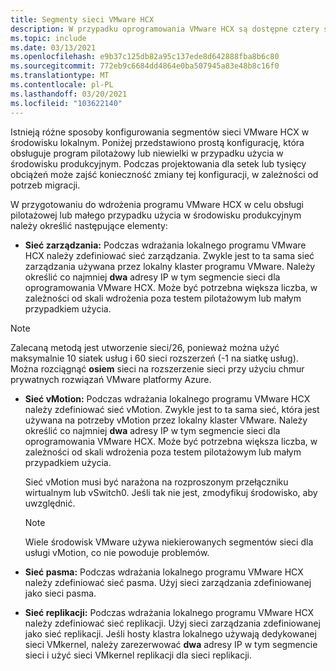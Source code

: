 ```yaml
---
title: Segmenty sieci VMware HCX
description: W przypadku oprogramowania VMware HCX są dostępne cztery sieci.
ms.topic: include
ms.date: 03/13/2021
ms.openlocfilehash: e9b37c125db82a95c137ede8d642888fba8b6c80
ms.sourcegitcommit: 772eb9c6684dd4864e0ba507945a83e48b8c16f0
ms.translationtype: MT
ms.contentlocale: pl-PL
ms.lasthandoff: 03/20/2021
ms.locfileid: "103622140"
---
```

<!-- Used in avs-production-ready-deployment.md and tutorial-deploy-vmware-hcx.md -->

Istnieją różne sposoby konfigurowania segmentów sieci VMware HCX w środowisku lokalnym. Poniżej przedstawiono prostą konfigurację, która obsługuje program pilotażowy lub niewielki w przypadku użycia w środowisku produkcyjnym.  Podczas projektowania dla setek lub tysięcy obciążeń może zajść konieczność zmiany tej konfiguracji, w zależności od potrzeb migracji.  

W przygotowaniu do wdrożenia programu VMware HCX w celu obsługi pilotażowej lub małego przypadku użycia w środowisku produkcyjnym należy określić następujące elementy:

- **Sieć zarządzania:** Podczas wdrażania lokalnego programu VMware HCX należy zdefiniować sieć zarządzania.  Zwykle jest to ta sama sieć zarządzania używana przez lokalny klaster programu VMware.  Należy określić co najmniej **dwa** adresy IP w tym segmencie sieci dla oprogramowania VMware HCX. Może być potrzebna większa liczba, w zależności od skali wdrożenia poza testem pilotażowym lub małym przypadkiem użycia.

> [!NOTE]
   > Zalecaną metodą jest utworzenie sieci/26, ponieważ można użyć maksymalnie 10 siatek usług i 60 sieci rozszerzeń (-1 na siatkę usług). Można rozciągnąć **osiem** sieci na rozszerzenie sieci przy użyciu chmur prywatnych rozwiązań VMware platformy Azure.
   >
   
- **Sieć vMotion:** Podczas wdrażania lokalnego programu VMware HCX należy zdefiniować sieć vMotion.  Zwykle jest to ta sama sieć, która jest używana na potrzeby vMotion przez lokalny klaster VMware.  Należy określić co najmniej **dwa** adresy IP w tym segmencie sieci dla oprogramowania VMware HCX. Może być potrzebna większa liczba, w zależności od skali wdrożenia poza testem pilotażowym lub małym przypadkiem użycia.

   Sieć vMotion musi być narażona na rozproszonym przełączniku wirtualnym lub vSwitch0. Jeśli tak nie jest, zmodyfikuj środowisko, aby uwzględnić.

   > [!NOTE]
   > Wiele środowisk VMware używa niekierowanych segmentów sieci dla usługi vMotion, co nie powoduje problemów.

- **Sieć pasma:** Podczas wdrażania lokalnego programu VMware HCX należy zdefiniować sieć pasma. Użyj sieci zarządzania zdefiniowanej jako sieci pasma.
   
- **Sieć replikacji:** Podczas wdrażania lokalnego programu VMware HCX należy zdefiniować sieć replikacji. Użyj sieci zarządzania zdefiniowanej jako sieć replikacji.  Jeśli hosty klastra lokalnego używają dedykowanej sieci VMkernel, należy zarezerwować **dwa** adresy IP w tym segmencie sieci i użyć sieci VMkernel replikacji dla sieci replikacji.
